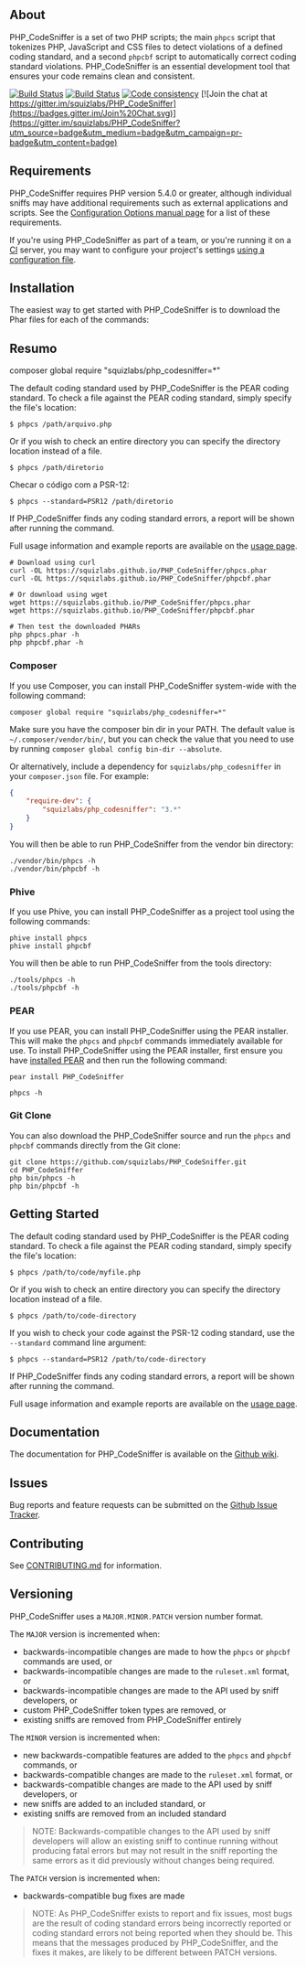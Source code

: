 ## About

PHP_CodeSniffer is a set of two PHP scripts; the main `phpcs` script that tokenizes PHP, JavaScript and CSS files to detect violations of a defined coding standard, and a second `phpcbf` script to automatically correct coding standard violations. PHP_CodeSniffer is an essential development tool that ensures your code remains clean and consistent.

[![Build Status](https://github.com/squizlabs/PHP_CodeSniffer/workflows/Validate/badge.svg?branch=master)](https://github.com/squizlabs/PHP_CodeSniffer/actions)
[![Build Status](https://github.com/squizlabs/PHP_CodeSniffer/workflows/Test/badge.svg?branch=master)](https://github.com/squizlabs/PHP_CodeSniffer/actions)
[![Code consistency](http://squizlabs.github.io/PHP_CodeSniffer/analysis/squizlabs/PHP_CodeSniffer/grade.svg)](http://squizlabs.github.io/PHP_CodeSniffer/analysis/squizlabs/PHP_CodeSniffer)
[![Join the chat at https://gitter.im/squizlabs/PHP_CodeSniffer](https://badges.gitter.im/Join%20Chat.svg)](https://gitter.im/squizlabs/PHP_CodeSniffer?utm_source=badge&utm_medium=badge&utm_campaign=pr-badge&utm_content=badge)

## Requirements

PHP_CodeSniffer requires PHP version 5.4.0 or greater, although individual sniffs may have additional requirements such as external applications and scripts. See the [Configuration Options manual page](https://github.com/squizlabs/PHP_CodeSniffer/wiki/Configuration-Options) for a list of these requirements.

If you're using PHP_CodeSniffer as part of a team, or you're running it on a [CI](https://en.wikipedia.org/wiki/Continuous_integration) server, you may want to configure your project's settings [using a configuration file](https://github.com/squizlabs/PHP_CodeSniffer/wiki/Advanced-Usage#using-a-default-configuration-file).


## Installation

The easiest way to get started with PHP_CodeSniffer is to download the Phar files for each of the commands:

## Resumo

composer global require "squizlabs/php_codesniffer=*"

The default coding standard used by PHP_CodeSniffer is the PEAR coding standard. To check a file against the PEAR coding standard, simply specify the file's location:

    $ phpcs /path/arquivo.php

Or if you wish to check an entire directory you can specify the directory location instead of a file.

    $ phpcs /path/diretorio

Checar o código com a PSR-12:

    $ phpcs --standard=PSR12 /path/diretorio

If PHP_CodeSniffer finds any coding standard errors, a report will be shown after running the command.

Full usage information and example reports are available on the [usage page](https://github.com/squizlabs/PHP_CodeSniffer/wiki/Usage).

```
# Download using curl
curl -OL https://squizlabs.github.io/PHP_CodeSniffer/phpcs.phar
curl -OL https://squizlabs.github.io/PHP_CodeSniffer/phpcbf.phar

# Or download using wget
wget https://squizlabs.github.io/PHP_CodeSniffer/phpcs.phar
wget https://squizlabs.github.io/PHP_CodeSniffer/phpcbf.phar

# Then test the downloaded PHARs
php phpcs.phar -h
php phpcbf.phar -h

```

### Composer
If you use Composer, you can install PHP_CodeSniffer system-wide with the following command:

    composer global require "squizlabs/php_codesniffer=*"

Make sure you have the composer bin dir in your PATH. The default value is `~/.composer/vendor/bin/`, but you can check the value that you need to use by running `composer global config bin-dir --absolute`.

Or alternatively, include a dependency for `squizlabs/php_codesniffer` in your `composer.json` file. For example:

```json
{
    "require-dev": {
        "squizlabs/php_codesniffer": "3.*"
    }
}
```

You will then be able to run PHP_CodeSniffer from the vendor bin directory:

    ./vendor/bin/phpcs -h
    ./vendor/bin/phpcbf -h

### Phive
If you use Phive, you can install PHP_CodeSniffer as a project tool using the following commands:

    phive install phpcs
    phive install phpcbf

You will then be able to run PHP_CodeSniffer from the tools directory:

    ./tools/phpcs -h
    ./tools/phpcbf -h

### PEAR
If you use PEAR, you can install PHP_CodeSniffer using the PEAR installer. This will make the `phpcs` and `phpcbf` commands immediately available for use. To install PHP_CodeSniffer using the PEAR installer, first ensure you have [installed PEAR](http://pear.php.net/manual/en/installation.getting.php) and then run the following command:

    pear install PHP_CodeSniffer

    phpcs -h

### Git Clone
You can also download the PHP_CodeSniffer source and run the `phpcs` and `phpcbf` commands directly from the Git clone:

    git clone https://github.com/squizlabs/PHP_CodeSniffer.git
    cd PHP_CodeSniffer
    php bin/phpcs -h
    php bin/phpcbf -h

## Getting Started

The default coding standard used by PHP_CodeSniffer is the PEAR coding standard. To check a file against the PEAR coding standard, simply specify the file's location:

    $ phpcs /path/to/code/myfile.php

Or if you wish to check an entire directory you can specify the directory location instead of a file.

    $ phpcs /path/to/code-directory

If you wish to check your code against the PSR-12 coding standard, use the `--standard` command line argument:

    $ phpcs --standard=PSR12 /path/to/code-directory

If PHP_CodeSniffer finds any coding standard errors, a report will be shown after running the command.

Full usage information and example reports are available on the [usage page](https://github.com/squizlabs/PHP_CodeSniffer/wiki/Usage).

## Documentation

The documentation for PHP_CodeSniffer is available on the [Github wiki](https://github.com/squizlabs/PHP_CodeSniffer/wiki).

## Issues

Bug reports and feature requests can be submitted on the [Github Issue Tracker](https://github.com/squizlabs/PHP_CodeSniffer/issues).

## Contributing

See [CONTRIBUTING.md](CONTRIBUTING.md) for information.

## Versioning

PHP_CodeSniffer uses a `MAJOR.MINOR.PATCH` version number format.

The `MAJOR` version is incremented when:
- backwards-incompatible changes are made to how the `phpcs` or `phpcbf` commands are used, or
- backwards-incompatible changes are made to the `ruleset.xml` format, or
- backwards-incompatible changes are made to the API used by sniff developers, or
- custom PHP_CodeSniffer token types are removed, or
- existing sniffs are removed from PHP_CodeSniffer entirely

The `MINOR` version is incremented when:
- new backwards-compatible features are added to the `phpcs` and `phpcbf` commands, or
- backwards-compatible changes are made to the `ruleset.xml` format, or
- backwards-compatible changes are made to the API used by sniff developers, or
- new sniffs are added to an included standard, or
- existing sniffs are removed from an included standard

> NOTE: Backwards-compatible changes to the API used by sniff developers will allow an existing sniff to continue running without producing fatal errors but may not result in the sniff reporting the same errors as it did previously without changes being required.

The `PATCH` version is incremented when:
- backwards-compatible bug fixes are made

> NOTE: As PHP_CodeSniffer exists to report and fix issues, most bugs are the result of coding standard errors being incorrectly reported or coding standard errors not being reported when they should be. This means that the messages produced by PHP_CodeSniffer, and the fixes it makes, are likely to be different between PATCH versions.
